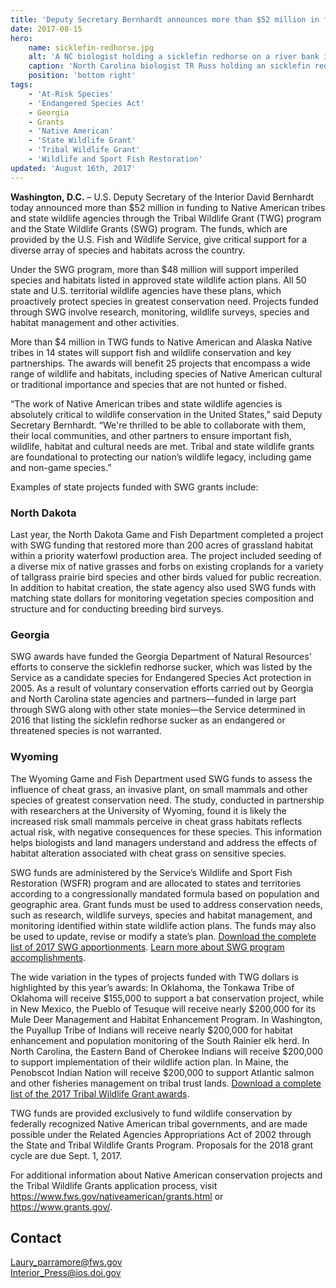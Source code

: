 ```yaml
---
title: 'Deputy Secretary Bernhardt announces more than $52 million in federal funding to bolster tribal, state wildlife conservation projects'
date: 2017-08-15
hero:
    name: sicklefin-redhorse.jpg
    alt: 'A NC biologist holding a sicklefin redhorse on a river bank in front of a hydroelectric dam.'
    caption: 'North Carolina biologist TR Russ holding an sicklefin redhorse. <a href="https://flic.kr/p/paZsUy">Photo</a> by Mark Cantrell, USFWS.'
    position: 'bottom right'
tags:
    - 'At-Risk Species'
    - 'Endangered Species Act'
    - Georgia
    - Grants
    - 'Native American'
    - 'State Wildlife Grant'
    - 'Tribal Wildlife Grant'
    - 'Wildlife and Sport Fish Restoration'
updated: 'August 16th, 2017'
---
```


**Washington, D.C.** – U.S. Deputy Secretary of the Interior David Bernhardt today announced more than $52 million in funding to Native American tribes and state wildlife agencies through the Tribal Wildlife Grant (TWG) program and the State Wildlife Grants (SWG) program. The funds, which are provided by the U.S. Fish and Wildlife Service, give critical support for a diverse array of species and habitats across the country.

Under the SWG program, more than $48 million will support imperiled species and habitats listed in approved state wildlife action plans. All 50 state and U.S. territorial wildlife agencies have these plans, which proactively protect species in greatest conservation need. Projects funded through SWG involve research, monitoring, wildlife surveys, species and habitat management and other activities.

More than $4 million in TWG funds to Native American and Alaska Native tribes in 14 states will support fish and wildlife conservation and key partnerships. The awards will benefit 25 projects that encompass a wide range of wildlife and habitats, including species of Native American cultural or traditional importance and species that are not hunted or fished.

“The work of Native American tribes and state wildlife agencies is absolutely critical to wildlife conservation in the United States,” said Deputy Secretary Bernhardt. “We&#39;re thrilled to be able to collaborate with them, their local communities, and other partners to ensure important fish, wildlife, habitat and cultural needs are met. Tribal and state wildlife grants are foundational to protecting our nation’s wildlife legacy, including game and non-game species.”

Examples of state projects funded with SWG grants include:

### North Dakota

Last year, the North Dakota Game and Fish Department completed a project with SWG funding that restored more than 200 acres of grassland habitat within a priority waterfowl production area. The project included seeding of a diverse mix of native grasses and forbs on existing croplands for a variety of tallgrass prairie bird species and other birds valued for public recreation. In addition to habitat creation, the state agency also used SWG funds with matching state dollars for monitoring vegetation species composition and structure and for conducting breeding bird surveys.

### Georgia

SWG awards have funded the Georgia Department of Natural Resources’ efforts to conserve the sicklefin redhorse sucker, which was listed by the Service as a candidate species for
Endangered Species Act protection in 2005. As a result of voluntary conservation efforts carried out by Georgia and North Carolina state agencies and partners—funded in large part through SWG along with other state monies—the Service determined in 2016 that listing the sicklefin redhorse sucker as an endangered or threatened species is not warranted.

### Wyoming

The Wyoming Game and Fish Department used SWG funds to assess the influence of cheat grass, an invasive plant, on small mammals and other species of greatest conservation need. The study, conducted in partnership with researchers at the University of Wyoming, found it is likely the increased risk small mammals perceive in cheat grass habitats reflects actual risk, with negative consequences for these species. This information helps biologists and land managers understand and address the effects of habitat alteration associated with cheat grass on sensitive species.

SWG funds are administered by the Service’s Wildlife and Sport Fish Restoration (WSFR) program and are allocated to states and territories according to a congressionally mandated
formula based on population and geographic area. Grant funds must be used to address conservation needs, such as research, wildlife surveys, species and habitat management, and
monitoring identified within state wildlife action plans. The funds may also be used to update, revise or modify a state’s plan. [Download the complete list of 2017 SWG apportionments](https://wsfrprograms.fws.gov/Subpages/GrantPrograms/SWG/SWG_Funding.htm). [Learn more about SWG program accomplishments](https://wsfrprograms.fws.gov/Subpages/GrantPrograms/SWG/SWG.htm).

The wide variation in the types of projects funded with TWG dollars is highlighted by this year’s awards: In Oklahoma, the Tonkawa Tribe of Oklahoma will receive $155,000 to support a bat conservation project, while in New Mexico, the Pueblo of Tesuque will receive nearly $200,000 for its Mule Deer Management and Habitat Enhancement Program. In Washington, the Puyallup Tribe of Indians will receive nearly $200,000 for habitat enhancement and population monitoring of the South Rainier elk herd. In North Carolina, the Eastern Band of Cherokee Indians will receive $200,000 to support implementation of their wildlife action plan. In Maine, the Penobscot Indian Nation will receive $200,000 to support Atlantic salmon and other fisheries management on tribal trust lands. [Download a complete list of the 2017 Tribal Wildlife Grant awards](https://www.fws.gov/nativeamerican/grants.html).

TWG funds are provided exclusively to fund wildlife conservation by federally recognized Native American tribal governments, and are made possible under the Related Agencies Appropriations Act of 2002 through the State and Tribal Wildlife Grants Program. Proposals for the 2018 grant cycle are due Sept. 1, 2017.

For additional information about Native American conservation projects and the Tribal Wildlife Grants application process, visit https://www.fws.gov/nativeamerican/grants.html or https://www.grants.gov/.

## Contact

[Laury_parramore@fws.gov](mailto:Laury_parramore@fws.gov)  
[Interior_Press@ios.doi.gov](mailto:Interior_Press@ios.doi.gov)
